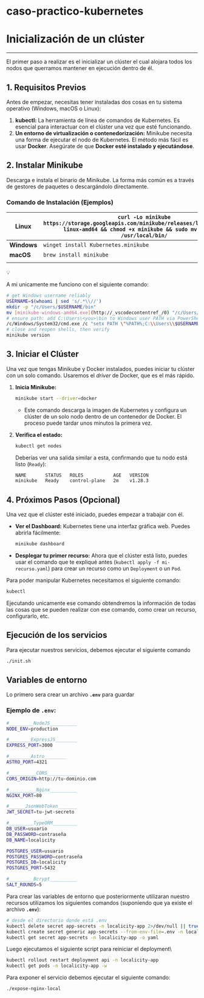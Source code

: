 # caso-practico-kubernetes

# Inicialización de un clúster

---

El primer paso a realizar es el inicializar un clúster el cual alojara todos los nodos que querramos mantener en ejecución dentro de él.

## 1. Requisitos Previos

Antes de empezar, necesitas tener instaladas dos cosas en tu sistema operativo (Windows, macOS o Linux):

1. **kubectl:** La herramienta de línea de comandos de Kubernetes. Es esencial para interactuar con el clúster una vez que esté funcionando.
2. **Un entorno de virtualización o contenedorización:** Minikube necesita una forma de ejecutar el nodo de Kubernetes. El método más fácil es usar **Docker**. Asegúrate de que **Docker esté instalado y ejecutándose**.

## 2. Instalar Minikube

Descarga e instala el binario de Minikube. La forma más común es a través de gestores de paquetes o descargándolo directamente.

### Comando de Instalación (Ejemplos)

| **Linux** | **`curl -Lo minikube https://storage.googleapis.com/minikube/releases/latest/minikube-linux-amd64 && chmod +x minikube && sudo mv minikube /usr/local/bin/`** |
| --- | --- |
| **Windows** | `winget install Kubernetes.minikube` |
| **macOS** | `brew install minikube` |
|  |  |

<aside>
💡

A mi unicamente me funciono con el siguiente comando:

```bash
# get Windows username reliably
USERNAME=$(whoami | sed 's/.*\\//')
mkdir -p "/c/Users/$USERNAME/bin"
mv [minikube-windows-amd64.exe](http://_vscodecontentref_/0) "/c/Users/$USERNAME/bin/minikube.exe"
# ensure path: add C:\Users\<you>\bin to Windows user PATH via PowerShell or Windows UI
/c/Windows/System32/cmd.exe /c "setx PATH \"%PATH%;C:\\Users\\$USERNAME\\bin\""
# close and reopen shells, then verify
minikube version
```

</aside>

## 3. Iniciar el Clúster

Una vez que tengas Minikube y Docker instalados, puedes iniciar tu clúster con un solo comando. Usaremos el *driver* de Docker, que es el más rápido.

1. **Inicia Minikube:**
    
    ```bash
    minikube start --driver=docker
    ```
    
    - Este comando descarga la imagen de Kubernetes y configura un clúster de un solo nodo dentro de un contenedor de Docker. El proceso puede tardar unos minutos la primera vez.
2. **Verifica el estado:**
    
    ```bash
    kubectl get nodes
    ```
    
    Deberías ver una salida similar a esta, confirmando que tu nodo está listo (`Ready`):
    
    ```bash
    NAME       STATUS   ROLES           AGE   VERSION
    minikube   Ready    control-plane   2m    v1.28.3
    ```
    

## 4. Próximos Pasos (Opcional)

Una vez que el clúster esté iniciado, puedes empezar a trabajar con él.

- **Ver el Dashboard:** Kubernetes tiene una interfaz gráfica web. Puedes abrirla fácilmente:
    
    ```bash
    minikube dashboard
    ```
    
- **Desplegar tu primer recurso:** Ahora que el clúster está listo, puedes usar el comando que te expliqué antes (`kubectl apply -f mi-recurso.yaml`) para crear un recurso como un `Deployment` o un `Pod`.

Para poder manipular Kubernetes necesitamos el siguiente comando:

```bash
kubectl
```

Ejecutando unicamente ese comando obtendremos la información de todas las cosas que se pueden realizar con ese comando, como crear un recurso, configurarlo, etc.

## Ejecución de los servicios

Para ejecutar nuestros servicios, debemos ejecutar el siguiente comando

```bash
./init.sh
```

## Variables de entorno

Lo primero sera crear un archivo **`.env`** para guardar 

### Ejemplo de `.env`:

```bash
#_________NodeJS__________
NODE_ENV=production

#________ExpressJS________
EXPRESS_PORT=3000

#________Astro________
ASTRO_PORT=4321

#__________CORS___________
CORS_ORIGIN=http://tu-dominio.com

#__________Nginx__________
NGINX_PORT=80

#______JsonWebToken_______
JWT_SECRET=tu-jwt-secreto

#_________TypeORM_________
DB_USER=usuario
DB_PASSWORD=contraseña
DB_NAME=localicity

POSTGRES_USER=usuario
POSTGRES_PASSWORD=contraseña
POSTGRES_DB=localicity
POSTGRES_PORT=5432

#_________Bcrypt__________
SALT_ROUNDS=5
```

Para crear las variables de entorno que posteriormente utilizaran nuestro recursos utilizamos los siguientes comandos (suponiendo que ya existe el archivo **`.env`**):

```bash
# desde el directorio donde está .env
kubectl delete secret app-secrets -n localicity-app 2>/dev/null || true
kubectl create secret generic app-secrets --from-env-file=.env -n localicity-app
kubectl get secret app-secrets -n localicity-app -o yaml
```

Luego ejecutamos el siguiente script para reiniciar el deployment\

```bash
kubectl rollout restart deployment api -n localicity-app
kubectl get pods -n localicity-app -w
```

Para exponer el servicio debemos ejecutar el siguiente comando:

```bash
./expose-nginx-local
```